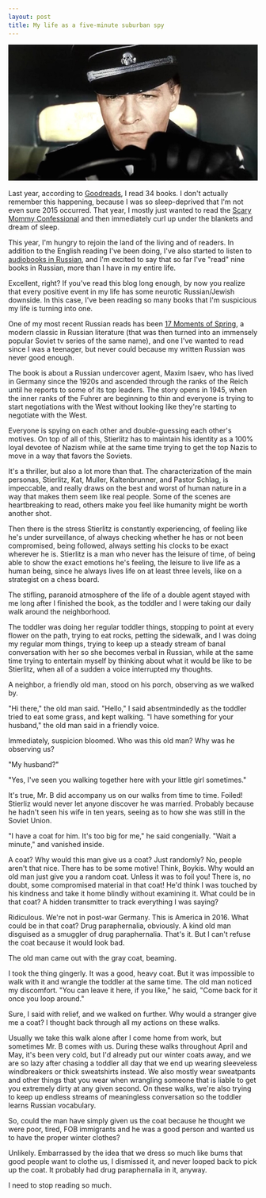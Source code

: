 ```yaml
---
layout: post
title: My life as a five-minute suburban spy
---
```


![image](https://raw.githubusercontent.com/vkblog/vkblog.github.io/master/public/img/2016/03/stierliz.jpg)

Last year, according to [Goodreads](https://www.goodreads.com/user/show/6490545-vicki), I read 34 books. I don't actually remember this happening, because I was so sleep-deprived that I'm not even sure 2015 occurred. That year, I mostly just wanted to read the [Scary Mommy Confessional](http://www.scarymommy.com/confessions/) and then immediately curl up under the blankets and dream of sleep. 

This year, I'm hungry to rejoin the land of the living and of readers. In addition to the English reading I've been doing, I've also started to listen to [audiobooks in Russian](http://blog.vickiboykis.com/2015/08/how-to-think-in-two-languages/), and I'm excited to say that so far I've "read" nine books in Russian, more than I have in my entire life. 

Excellent, right? If you've read this blog long enough, by now you realize that every positive event in my life has some neurotic Russian/Jewish downside. In this case, I've been reading so many books that I'm suspicious my life is turning into one. 

One of my most recent Russian reads has been [17 Moments of Spring](https://en.wikipedia.org/wiki/Seventeen_Moments_of_Spring), a modern classic in Russian literature (that was then turned into an immensely popular Soviet tv series of the same name), and one I've wanted to read since I was a teenager, but never could because my written Russian was never good enough. 

The book is about a Russian undercover agent, Maxim Isaev, who has lived in Germany since the 1920s and ascended through the ranks of the Reich until he reports to some of its top leaders. The story opens in 1945, when the inner ranks of the Fuhrer are beginning to thin and everyone is trying to start negotiations with the West without looking like they're starting to negotiate with the West. 

Everyone is spying on each other and double-guessing each other's motives. On top of all of this, Stierlitz has to maintain his identity as a 100% loyal devotee of Nazism while at the same time trying to get the top Nazis to move in a way that favors the Soviets. 

It's a thriller, but also a lot more than that. The characterization of the main personas, Stierlitz, Kat, Muller, Kaltenbrunner, and Pastor Schlag, is impeccable, and really draws on the best and worst of human nature in a way that makes them seem like real people.  Some of the scenes are heartbreaking to read, others make you feel like humanity might be worth another shot. 

Then there is the stress Stierlitz is constantly experiencing, of feeling like he's under surveillance, of always checking whether he has or not been compromised, being followed, always setting his clocks to be exact wherever he is. Stierlitz is a man who never has the leisure of time, of being able to show the exact emotions he's feeling, the leisure to live life as a human being, since he always lives life on at least three levels, like on a strategist on a chess board. 

The stifling, paranoid atmosphere of the life of a double agent stayed with me long after I finished the book, as the toddler and I were taking our daily walk around the neighborhood. 

The toddler was doing her regular toddler things, stopping to point at every flower on the path, trying to eat rocks, petting the sidewalk, and I was doing my regular mom things, trying to keep up a steady stream of banal conversation with her so she becomes verbal in Russian, while at the same time trying to entertain myself by thinking about what it would be like to be Stierlitz, when all of a sudden a voice interrupted my thoughts. 

A neighbor, a friendly old man, stood on his porch, observing as we walked by. 

"Hi there," the old man said. "Hello," I said absentmindedly as the toddler tried to eat some grass, and kept walking. "I have something for your husband," the old man said in a friendly voice. 

Immediately, suspicion bloomed. Who was this old man? Why was he observing us? 

"My husband?"

"Yes, I've seen you walking together here with your little girl sometimes."

It's true, Mr. B did accompany us on our walks from time to time. Foiled!  Stierliz would never let anyone discover he was married. Probably because he hadn't seen his wife in ten years, seeing as to how she was still in the Soviet Union. 

"I have a coat for him. It's too big for me," he said congenially. "Wait a minute," and vanished inside.  

A coat? Why would this man give us a coat? Just randomly? No, people aren't that nice. There has to be some motive! Think, Boykis. Why would an old man just give you a random coat. Unless it was to foil you! There is, no doubt, some compromised material in that coat! He'd think I was touched by his kindness and take it home blindly without examining it. What could be in that coat? A hidden transmitter to track everything I was saying?

Ridiculous.  We're not in post-war Germany. This is America in 2016. What could be in that coat? Drug paraphernalia, obviously. A kind old man disguised as a smuggler of drug paraphernalia. That's it.  But I can't refuse the coat because it would look bad. 

The old man came out with the  gray coat, beaming.  

I took the thing gingerly. It was a good, heavy coat. But it was impossible to walk with it and wrangle the toddler at the same time. The old man noticed my discomfort. "You can leave it here, if you like," he said, "Come back for it once you loop around."

Sure, I said with relief, and we walked on further. Why would a stranger give me a coat? I thought back through all my actions on these walks. 

Usually we take this walk alone after I come home from work, but sometimes Mr. B comes with us. During these walks throughout April and May, it's been very cold,  but I'd already put our winter coats away, and we are so lazy after chasing a toddler all day that we end up wearing sleeveless windbreakers or thick sweatshirts instead. We also mostly wear sweatpants and other things that you wear when wrangling someone that is liable to get you extremely dirty at any given second.  On these walks, we're also trying to keep up endless streams of meaningless conversation so the toddler learns Russian vocabulary. 

So, could the man have simply given us the coat because he thought we were poor, tired, FOB immigrants and he was a good person and wanted us to have the proper winter clothes? 

Unlikely. Embarrassed by the idea that we dress so much like bums that good people want to clothe us, I dismissed it, and never looped back to pick up the coat. It probably had drug paraphernalia in it, anyway. 

I need to stop reading so much. 

